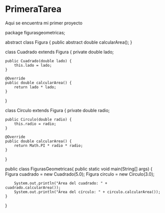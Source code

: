 # PrimeraTarea
Aqui se encuentra mi primer proyecto

package figurasgeometricas;

abstract class Figura {
    public abstract double calcularArea();
}

class Cuadrado extends Figura {
    private double lado;
    
    public Cuadrado(double lado) {
        this.lado = lado;
    }
    
    @Override
    public double calcularArea() {
        return lado * lado;
    }
}

class Circulo extends Figura {
    private double radio;
    
    public Circulo(double radio) {
        this.radio = radio;
    }
    
    @Override
    public double calcularArea() {
        return Math.PI * radio * radio;
    }
}

public class FigurasGeometricas{
    public static void main(String[] args) {
        Figura cuadrado = new Cuadrado(5.0);
        Figura circulo = new Circulo(3.0);
        
        System.out.println("Área del cuadrado: " + cuadrado.calcularArea());
        System.out.println("Área del círculo: " + circulo.calcularArea());
    }
}
